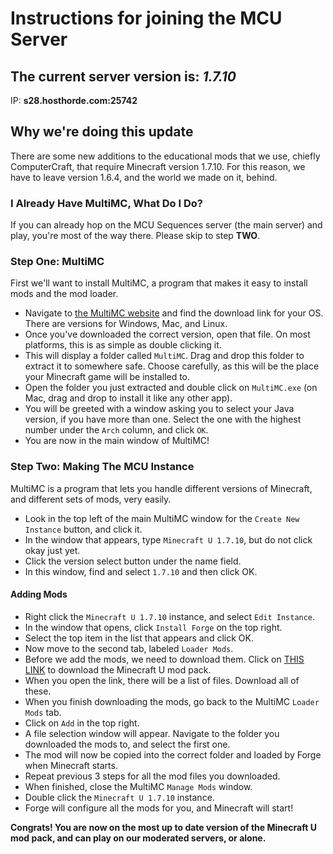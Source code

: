 # Instructions for joining the MCU Server

## The current server version is: ***1.7.10***

IP: **s28.hosthorde.com:25742**

## Why we're doing this update

There are some new additions to the educational mods that we use, chiefly ComputerCraft, that require Minecraft version 1.7.10. For this reason, we have to leave version 1.6.4, and the world we made on it, behind.

### I Already Have MultiMC, What Do I Do?

If you can already hop on the MCU Sequences server (the main server) and play, you're most of the way there. Please skip to step **TWO**.

### Step One: MultiMC

First we'll want to install MultiMC, a program that makes it easy to install mods and the mod loader.

* Navigate to [the MultiMC website](http://multimc.org/) and find the download link for your OS. There are versions for Windows, Mac, and Linux.
* Once you've downloaded the correct version, open that file. On most platforms, this is as simple as double clicking it.
* This will display a folder called ```MultiMC```. Drag and drop this folder to extract it to somewhere safe. Choose carefully, as this will be the place your Minecraft game will be installed to.
* Open the folder you just extracted and double click on ```MultiMC.exe``` (on Mac, drag and drop to install it like any other app).
* You will be greeted with a window asking you to select your Java version, if you have more than one. Select the one with the highest number under the ```Arch``` column, and click ```OK```.
* You are now in the main window of MultiMC!

### Step Two: Making The MCU Instance

MultiMC is a program that lets you handle different versions of Minecraft, and different sets of mods, very easily.

* Look in the top left of the main MultiMC window for the ```Create New Instance``` button, and click it.
* In the window that appears, type ```Minecraft U 1.7.10```, but do not click okay just yet.
* Click the version select button under the name field.
* In this window, find and select ```1.7.10``` and then click OK.

#### Adding Mods

* Right click the ```Minecraft U 1.7.10``` instance, and select ```Edit Instance```.
* In the window that opens, click ```Install Forge``` on the top right.
* Select the top item in the list that appears and click OK.
* Now move to the second tab, labeled ```Loader Mods```.
* Before we add the mods, we need to download them. Click on [THIS LINK](https://drive.google.com/folderview?id=0B9rmhDSa2EVZakh1dWF1Ri1tY1U&usp=sharing) to download the Minecraft U mod pack.
* When you open the link, there will be a list of files. Download all of these.
* When you finish downloading the mods, go back to the MultiMC ```Loader Mods``` tab.
* Click on ```Add``` in the top right.
* A file selection window will appear. Navigate to the folder you downloaded the mods to, and select the first one.
* The mod will now be copied into the correct folder and loaded by Forge when Minecraft starts.
* Repeat previous 3 steps for all the mod files you downloaded.
* When finished, close the MultiMC ```Manage Mods``` window.
* Double click the ```Minecraft U 1.7.10``` instance.
* Forge will configure all the mods for you, and Minecraft will start!

**Congrats! You are now on the most up to date version of the Minecraft U mod pack, and can play on our moderated servers, or alone.**